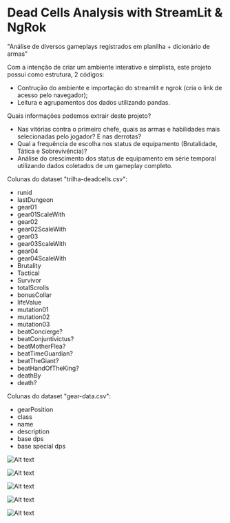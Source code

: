 # Dead Cells Analysis with StreamLit & NgRok

"Análise de diversos gameplays registrados em planilha + dicionário de armas"

Com a intenção de criar um ambiente interativo e simplista, este projeto possui como estrutura, 2 códigos:
- Contrução do ambiente e importação do streamlit e ngrok (cria o link de acesso pelo navegador);
- Leitura e agrupamentos dos dados utilizando pandas.

Quais informações podemos extrair deste projeto?
- Nas vitórias contra o primeiro chefe, quais as armas e habilidades mais selecionadas pelo jogador? E nas derrotas?
- Qual a frequência de escolha nos status de equipamento (Brutalidade, Tática e Sobrevivência)?
- Análise do crescimento dos status de equipamento em série temporal utilizando dados coletados de um gameplay completo.

Colunas do dataset "trilha-deadcells.csv":
- runid
- lastDungeon
- gear01
- gear01ScaleWith
- gear02
- gear02ScaleWith
- gear03
- gear03ScaleWith
- gear04
- gear04ScaleWith
- Brutality
- Tactical
- Survivor
- totalScrolls
- bonusCollar
- lifeValue
- mutation01
- mutation02
- mutation03
- beatConcierge?
- beatConjuntivictus?
- beatMotherFlea?
- beatTimeGuardian?
- beatTheGiant?
- beatHandOfTheKing?
- deathBy
- death?

Colunas do dataset "gear-data.csv":
- gearPosition
- class
- name
- description
- base dps
- base special dps

![Alt text](https://raw.github.com/Alexno9/gameplay-deadcells-analysis/blob/master/Screenshot_1.png)

![Alt text](https://raw.github.com/Alexno9/gameplay-deadcells-analysis/blob/master/Screenshot_2.png)

![Alt text](https://raw.github.com/Alexno9/gameplay-deadcells-analysis/blob/master/Screenshot_3.png)

![Alt text](https://raw.github.com/Alexno9/gameplay-deadcells-analysis/blob/master/Screenshot_4.png)

![Alt text](https://raw.github.com/Alexno9/gameplay-deadcells-analysis/blob/master/Screenshot_5.png)
